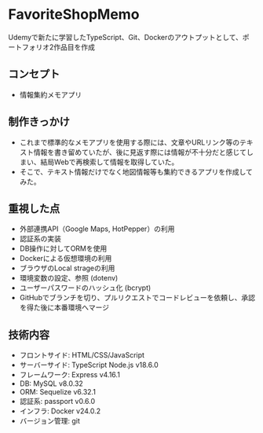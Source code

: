 # FavoriteShopMemo

Udemyで新たに学習したTypeScript、Git、Dockerのアウトプットとして、ポートフォリオ2作品目を作成

## コンセプト

- 情報集約メモアプリ

## 制作きっかけ

- これまで標準的なメモアプリを使用する際には、文章やURLリンク等のテキスト情報を書き留めていたが、後に見返す際には情報が不十分だと感じてしまい、結局Webで再検索して情報を取得していた。
- そこで、テキスト情報だけでなく地図情報等も集約できるアプリを作成してみた。

## 重視した点

- 外部連携API（Google Maps, HotPepper）の利用
- 認証系の実装
- DB操作に対してORMを使用
- Dockerによる仮想環境の利用
- ブラウザのLocal strageの利用
- 環境変数の設定、参照 (dotenv)
- ユーザーパスワードのハッシュ化 (bcrypt)
- GitHubでブランチを切り、プルリクエストでコードレビューを依頼し、承認を得た後に本番環境へマージ

## 技術内容

- フロントサイド: HTML/CSS/JavaScript
- サーバーサイド: TypeScript Node.js v18.6.0
- フレームワーク: Express v4.16.1
- DB: MySQL v8.0.32
- ORM: Sequelize v6.32.1
- 認証系: passport v0.6.0
- インフラ: Docker v24.0.2
- バージョン管理: git
